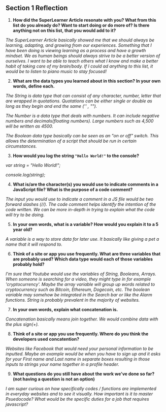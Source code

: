 ## Section 1 Reflection

1. **How did the SuperLearner Article resonate with you? What from this list do you already do? Want to start doing or do more of? Is there anything not on this list, that you would add to it?**

_The SuperLearner Article basically showed me that we should always be learning, adapting, and growing from our experiences.  Something that I have been doing is viewing learning as a process and have a growth mindset.  We as human beings should always strive to be a better version of ourselves.  I want to be able to teach others what I know and make a better habit of taking care of my brain/body.  If I could ad anything to this list, it would be to listen to piano music to stay focused!_

2. **What are the data types you learned about in this section? In your own words, define each.**

_The String is data type that can consist of any character, number, letter that are wrapped in quotations.  Quotations can be either single or double as long as they begin and end the same ('' , "")._

_The Number is a data type that deals with numbers. It can include negative numbers and decimals(floating numbers). Large numbers such as 4,500 will be written as 4500._

_The Boolean data type basically can be seen as an "on or off" switch. This allows the determination of a script that should be run in certain circumstances._


3. **How would you log the string `"Hello World!"` to the console?**

_var string = "Hello World!";_

_console.log(string);_

4. **What is/are the character(s) you would use to indicate comments in a JavaScript file? What is the purpose of a code comment?**

_The input you would use to indicate a comment in a JS file would be two forward slashes (//). The code comment helps identify the intention of the code written.  We can be more in-depth in trying to explain what the code will try to be doing._

5. **In your own words, what is a variable? How would you explain it to a 5 year old?**

_A variable is a way to store data for later use.  It basically like giving a pet a name that it will respond to._

6. **Think of a site or app you use frequently. What are three variables that are probably used? Which data type would each of those variables probably hold?**

_I'm sure that Youtube would use the variables of String, Booleans, Arrays. When someone is searching for a video, they might type in for example 'cryptocurrency'.  Maybe the array variable will group up words related to cryptocurrency such as Bitcoin, Ethereum, Dogecoin, etc. The boolean variable may somehow be integrated in the Search bar or like the Alarm functions.  String is probably prevalent in the majority of websites._

7. **In your own words, explain what concatenation is.**

_Concatenation basically means join together.  We would combine data with the plus sign(+)._

8. **Think of a site or app you use frequently. Where do you think the developers used concatention?**

_Websites like Facebook that would need your personal information to be inputted. Maybe an example would be when you have to sign up and it asks for your First name and Last name in separate boxes resulting in those inputs to strings your name together in a profile header._

9. **What questions do you still have about the work we've done so far? (not having a question is not an option)**

_I am super curious on how specifically codes / functions are implemented in everyday websites and to see it visually._
_How important is it to master Psuedocode?_
_What would be the specific duties for a job that requires javascript?_
